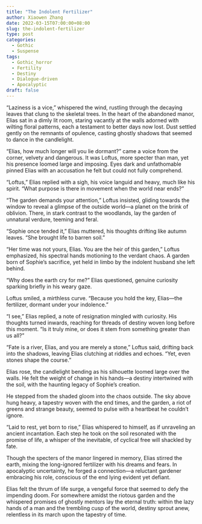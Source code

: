 ```yaml
---
title: "The Indolent Fertilizer"
author: Xiaowen Zhang
date: 2022-03-15T07:00:00+08:00
slug: the-indolent-fertilizer
type: post
categories:
  - Gothic
  - Suspense
tags:
  - Gothic_horror
  - Fertility
  - Destiny
  - Dialogue-driven
  - Apocalyptic
draft: false
---
```


“Laziness is a vice,” whispered the wind, rustling through the decaying leaves that clung to the skeletal trees. In the heart of the abandoned manor, Elias sat in a dimly lit room, staring vacantly at the walls adorned with wilting floral patterns, each a testament to better days now lost. Dust settled gently on the remnants of opulence, casting ghostly shadows that seemed to dance in the candlelight. 

“Elias, how much longer will you lie dormant?” came a voice from the corner, velvety and dangerous. It was Loftus, more specter than man, yet his presence loomed large and imposing. Eyes dark and unfathomable pinned Elias with an accusation he felt but could not fully comprehend.

“Loftus,” Elias replied with a sigh, his voice languid and heavy, much like his spirit. “What purpose is there in movement when the world near ends?”

“The garden demands your attention,” Loftus insisted, gliding towards the window to reveal a glimpse of the outside world—a planet on the brink of oblivion. There, in stark contrast to the woodlands, lay the garden of unnatural verdure, teeming and feral.

“Sophie once tended it,” Elias muttered, his thoughts drifting like autumn leaves. “She brought life to barren soil.”

“Her time was not yours, Elias. You are the heir of this garden,” Loftus emphasized, his spectral hands motioning to the verdant chaos. A garden born of Sophie’s sacrifice, yet held in limbo by the indolent husband she left behind.

“Why does the earth cry for me?” Elias questioned, genuine curiosity sparking briefly in his weary gaze.

Loftus smiled, a mirthless curve. “Because you hold the key, Elias—the fertilizer, dormant under your indolence.”

“I see,” Elias replied, a note of resignation mingled with curiosity. His thoughts turned inwards, reaching for threads of destiny woven long before this moment. “Is it truly mine, or does it stem from something greater than us all?”

“Fate is a river, Elias, and you are merely a stone,” Loftus said, drifting back into the shadows, leaving Elias clutching at riddles and echoes. “Yet, even stones shape the course.”

Elias rose, the candlelight bending as his silhouette loomed large over the walls. He felt the weight of change in his hands—a destiny intertwined with the soil, with the haunting legacy of Sophie’s creation.

He stepped from the shaded gloom into the chaos outside. The sky above hung heavy, a tapestry woven with the end times, and the garden, a riot of greens and strange beauty, seemed to pulse with a heartbeat he couldn’t ignore.

“Laid to rest, yet born to rise,” Elias whispered to himself, as if unraveling an ancient incantation. Each step he took on the soil resonated with the promise of life, a whisper of the inevitable, of cyclical free will shackled by fate.

Though the specters of the manor lingered in memory, Elias stirred the earth, mixing the long-ignored fertilizer with his dreams and fears. In apocalyptic uncertainty, he forged a connection—a reluctant gardener embracing his role, conscious of the end lying evident yet defiant.

Elias felt the thrum of life surge, a vengeful force that seemed to defy the impending doom. For somewhere amidst the riotous garden and the whispered promises of ghostly mentors lay the eternal truth: within the lazy hands of a man and the trembling cusp of the world, destiny sprout anew, relentless in its march upon the tapestry of time.